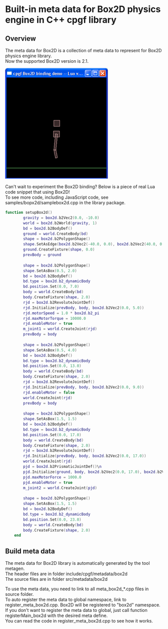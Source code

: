 

# Built-in meta data for Box2D physics engine in C++ cpgf library

## Overview

The meta data for Box2D is a collection of meta data to represent for Box2D physics engine library.  
Now the supported Box2D version is 2.1.

<img src="images/cpgf-box2d-lua.gif">

Can't wait to experiment the Box2D binding? Below is a piece of real Lua code snippet that using Box2D!  
To see more code, including JavaScript code, see samples/bopx2d/samplebox2d.cpp in the library package.
```lua
function setupBox2d()
    	gravity = box2d.b2Vec2(0.0, -10.0)
    	world = box2d.b2World(gravity, 1)
    	bd = box2d.b2BodyDef()
    	ground = world.CreateBody(bd)
    	shape = box2d.b2PolygonShape()
    	shape.SetAsEdge(box2d.b2Vec2(-40.0, 0.0), box2d.b2Vec2(40.0, 0.0))
    	ground.CreateFixture(shape, 0.0)
    	prevBody = ground

    	shape = box2d.b2PolygonShape()
    	shape.SetAsBox(0.5, 2.0)
    	bd = box2d.b2BodyDef()
    	bd.type = box2d.b2_dynamicBody
    	bd.position.Set(0.0, 7.0)
    	body = world.CreateBody(bd)
    	body.CreateFixture(shape, 2.0)
    	rjd = box2d.b2RevoluteJointDef()
    	rjd.Initialize(prevBody, body, box2d.b2Vec2(0.0, 5.0))
    	rjd.motorSpeed = 1.0 * box2d.b2_pi
    	rjd.maxMotorTorque = 10000.0
    	rjd.enableMotor = true
    	m_joint1 = world.CreateJoint(rjd)
    	prevBody = body

    	shape = box2d.b2PolygonShape()
    	shape.SetAsBox(0.5, 4.0)
    	bd = box2d.b2BodyDef()
    	bd.type = box2d.b2_dynamicBody
    	bd.position.Set(0.0, 13.0)
    	body = world.CreateBody(bd)
    	body.CreateFixture(shape, 2.0)
    	rjd = box2d.b2RevoluteJointDef()
    	rjd.Initialize(prevBody, body, box2d.b2Vec2(0.0, 9.0))
    	rjd.enableMotor = false
    	world.CreateJoint(rjd)
    	prevBody = body

    	shape = box2d.b2PolygonShape()
    	shape.SetAsBox(1.5, 1.5)
    	bd = box2d.b2BodyDef()
    	bd.type = box2d.b2_dynamicBody
    	bd.position.Set(0.0, 17.0)
    	body = world.CreateBody(bd)
    	body.CreateFixture(shape, 2.0)
    	rjd = box2d.b2RevoluteJointDef()
    	rjd.Initialize(prevBody, body, box2d.b2Vec2(0.0, 17.0))
    	world.CreateJoint(rjd)
    	pjd = box2d.b2PrismaticJointDef()\n
    	pjd.Initialize(ground, body, box2d.b2Vec2(0.0, 17.0), box2d.b2Vec2(0.0, 1.0))
    	pjd.maxMotorForce = 1000.0
    	pjd.enableMotor = true
    	m_joint2 = world.CreateJoint(pjd)

    	shape = box2d.b2PolygonShape()
    	shape.SetAsBox(1.5, 1.5)
    	bd = box2d.b2BodyDef()
    	bd.type = box2d.b2_dynamicBody
    	bd.position.Set(0.0, 23.0)
    	body = world.CreateBody(bd)
    	body.CreateFixture(shape, 2.0)
    end
```

## Build meta data

The meta data for Box2D library is automatically generated by the tool metagen.  
The header files are in folder include/cpgf/metadata/box2d  
The source files are in folder src/metadata/box2d

To use the meta data, you need to link to all meta_box2d_*.cpp files in source folder.  
To auto register the meta data to global namespace, link to register_meta_box2d.cpp. Box2D will be registered to "box2d" namespace.  
If you don't want to register the meta data to global, just call function registerMain_box2d with the desired meta define.  
You can read the code in register_meta_box2d.cpp to see how it works.
